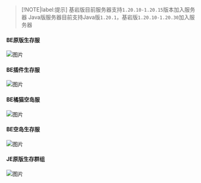 > [!NOTE|label:提示]
> 基岩版目前服务器支持`1.20.10-1.20.15`版本加入服务器
> Java版服务器目前支持Java版`1.20.1`，基岩版`1.20.10-1.20.30`加入服务器
#### BE原版生存服
![图片](https://motdbe.blackbe.work/status_img?host=play.hmmc.top:19133)
#### BE插件生存服
![图片](https://motdbe.blackbe.work/status_img?host=play.hmmc.top:22222)
#### BE橘猫空岛服
![图片](https://motdbe.blackbe.work/status_img?host=play.hmmc.top:19135)
#### BE空岛生存服
![图片](https://motdbe.blackbe.work/status_img?host=play.hmmc.top:54056)
#### JE原版生存群组
![图片](https://motdbe.blackbe.work/status_img/java?host=play.hmmc.top:25565)